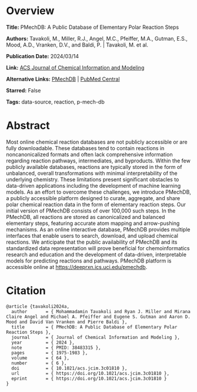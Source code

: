 # Overview
**Title:**
PMechDB: A Public Database of Elementary Polar Reaction Steps

**Authors:**
Tavakoli, M., Miller, R.J., Angel, M.C., Pfeiffer, M.A., Gutman, E.S., Mood, A.D., Vranken, D.V., and Baldi, P. |
Tavakoli, M. et al.

**Publication Date:**
2024/03/14

**Link:**
[ACS Journal of Chemical Information and Modeling](https://pubs.acs.org/doi/full/10.1021/acs.jcim.3c01810)

**Alternative Links:**
[PMechDB](https://deeprxn.ics.uci.edu/pmechdb) |
[PubMed Central](https://pmc.ncbi.nlm.nih.gov/articles/PMC10966657)

**Starred:**
False

**Tags:**
data-source, reaction, p-mech-db


# Abstract
Most online chemical reaction databases are not publicly accessible or are fully downloadable.
These databases tend to contain reactions in noncanonicalized formats and often lack comprehensive information regarding reaction pathways, intermediates, and byproducts.
Within the few publicly available databases, reactions are typically stored in the form of unbalanced, overall transformations with minimal interpretability of the underlying chemistry.
These limitations present significant obstacles to data-driven applications including the development of machine learning models.
As an effort to overcome these challenges, we introduce PMechDB, a publicly accessible platform designed to curate, aggregate, and share polar chemical reaction data in the form of elementary reaction steps.
Our initial version of PMechDB consists of over 100,000 such steps.
In the PMechDB, all reactions are stored as canonicalized and balanced elementary steps, featuring accurate atom mapping and arrow-pushing mechanisms.
As an online interactive database, PMechDB provides multiple interfaces that enable users to search, download, and upload chemical reactions.
We anticipate that the public availability of PMechDB and its standardized data representation will prove beneficial for chemoinformatics research and education and the development of data-driven, interpretable models for predicting reactions and pathways.
PMechDB platform is accessible online at https://deeprxn.ics.uci.edu/pmechdb.


# Citation
```
@article {tavakoli2024a,
  author       = { Mohammadamin Tavakoli and Ryan J. Miller and Mirana Claire Angel and Michael A. Pfeiffer and Eugene S. Gutman and Aaron D. Mood and David Van Vranken and Pierre Baldi },
  title        = { PMechDB: A Public Database of Elementary Polar Reaction Steps },
  journal      = { Journal of Chemical Information and Modeling },
  year         = { 2024 },
  note         = { PMID: 38483315 },
  pages        = { 1975-1983 },
  volume       = { 64 },
  number       = { 6 },
  doi          = { 10.1021/acs.jcim.3c01810 },
  url          = { https://doi.org/10.1021/acs.jcim.3c01810 },
  eprint       = { https://doi.org/10.1021/acs.jcim.3c01810 }
}
```

